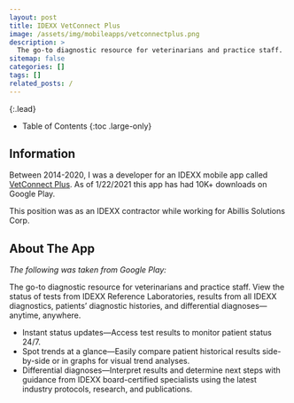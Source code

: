 ```yaml
---
layout: post
title: IDEXX VetConnect Plus
image: /assets/img/mobileapps/vetconnectplus.png
description: >
  The go-to diagnostic resource for veterinarians and practice staff.
sitemap: false
categories: []
tags: []
related_posts: /
---
```


{:.lead}

- Table of Contents
{:toc .large-only}

## Information

Between 2014-2020, I was a developer for an IDEXX mobile app called [VetConnect Plus](https://play.google.com/store/apps/details?id=com.idexx.vcplus&hl=en_US&gl=US).  As of 1/22/2021 this app has had 10K+ downloads on Google Play.  

This position was as an IDEXX contractor while working for Abillis Solutions Corp.

## About The App

*The following was taken from Google Play:*

The go-to diagnostic resource for veterinarians and practice staff. View the status of tests from IDEXX Reference Laboratories, results from all IDEXX diagnostics, patients’ diagnostic histories, and differential diagnoses—anytime, anywhere.
- Instant status updates—Access test results to monitor patient status 24/7.
- Spot trends at a glance—Easily compare patient historical results side-by-side or in graphs for visual trend analyses.
- Differential diagnoses—Interpret results and determine next steps with guidance from IDEXX board-certified specialists using the latest industry protocols, research, and publications.

 